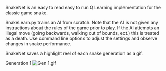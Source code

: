 SnakeNet is an easy to read easy to run Q Learning implementation for the classic game snake.

SnakeLearn.py trains an AI from scratch.  Note that the AI is not given any instructions about the rules of the game prior to play.  If the AI attempts an illegal move (going backwards, walking out of bounds, ect.) this is treated as a death.  Use command line options to adjust the settings and observe changes in snake performance.

SnakeNet saves a highlight reel of each snake generation as a gif.

Generation 1
![Gen 1.gif](https:///raw.githubusercontent.com/CalebBrody/SnakeNet/blob/master/Generation1.gif)
